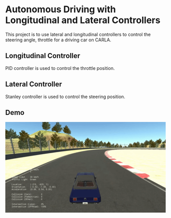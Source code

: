 # Autonomous Driving with Longitudinal and Lateral Controllers

This project is to use lateral and longitudinal controllers to control the steering angle, throttle for a driving car on CARLA.

## Longitudinal Controller

PID controller is used to control the throttle position.

## Lateral Controller

Stanley controller is used to control the steering position. 

## Demo
![](CARLA_Demo.gif)
